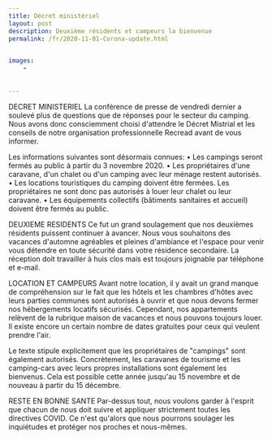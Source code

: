 ```yaml
---
title: Décret ministériel
layout: post
description: Deuxième résidents et campeurs la bienvenue
permalink: /fr/2020-11-01-Corona-update.html

    
images: 
    -
    
    
---
```


DECRET MINISTERIEL
La conférence de presse de vendredi dernier a soulevé plus de questions que de réponses pour le secteur du camping. Nous avons donc consciemment choisi d'attendre le Décret Mistrial et les conseils de notre organisation professionnelle Recread avant de vous informer.

Les informations suivantes sont désormais connues:
    • Les campings seront fermés au public à partir du 3 novembre 2020.
    • Les propriétaires d'une caravane, d'un chalet ou d'un camping avec leur ménage restent autorisés.
    • Les locations touristiques du camping doivent être fermées. Les propriétaires ne sont donc pas autorisés à louer leur chalet ou leur caravane.
    • Les équipements collectifs (bâtiments sanitaires et accueil) doivent être fermés au public.

DEUXIEME RESIDENTS
Ce fut un grand soulagement que nos deuxièmes résidents puissent continuer à avancer. Nous vous souhaitons des vacances d'automne agréables et pleines d'ambiance et l'espace pour venir vous détendre en toute sécurité dans votre résidence secondaire.
La réception doit travailler à huis clos mais est toujours joignable par téléphone et e-mail.

LOCATION ET CAMPEURS
Avant notre location, il y avait un grand manque de compréhension sur le fait que les hôtels et les chambres d'hôtes avec leurs parties communes sont autorisés à ouvrir et que nous devons fermer nos hébergements locatifs sécurisés.
Cependant, nos appartements relèvent de la rubrique maison de vacances et nous pouvons toujours louer. Il existe encore un certain nombre de dates gratuites pour ceux qui veulent prendre l'air.

Le texte stipule explicitement que les propriétaires de "campings" sont également autorisés. Concrètement, les caravanes de tourisme et les camping-cars avec leurs propres installations sont également les bienvenus. Cela est possible cette année jusqu'au 15 novembre et de nouveau à partir du 15 décembre.

RESTE EN BONNE SANTE
Par-dessus tout, nous voulons garder à l'esprit que chacun de nous doit suivre et appliquer strictement toutes les directives COVID. Ce n'est qu'alors que nous pourrons soulager les inquiétudes et protéger nos proches et nous-mêmes.
